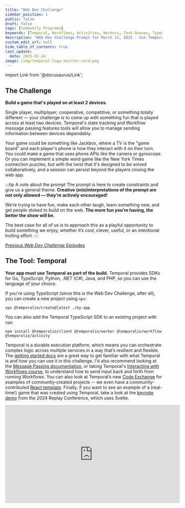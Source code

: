 ```yaml
---
title: "Web Dev Challenge"
sidebar_position: 1
public: false
draft: false
tags: [Community Programs]
keywords: [Temporal, Workflows, Activities, Workers, Task Queues, TypeScript SDK, external service, games, signals, queries, updates]
description: "Web Dev Challenge Prompt for March 11, 2025 - Use Temporal to build a game that’s played on at least 2 devices."
custom_edit_url: null
hide_table_of_contents: true
last_update:
  date: 2025-02-24
image: /img/temporal-logo-twitter-card.png
---
```


import Link from '@docusaurus/Link';

## The Challenge

**Build a game that's played on at least 2 devices.**

Single player, multiplayer, cooperative, competitive, or something totally different — your challenge is to come up with something fun that is played across at least two devices. Temporal's state tracking and Workflow message passing features tools will allow you to manage sending information between devices dependably.

Your game could be something like Jackbox, where a TV is the "game board" and each player's phone is how they interact with it on their turn. You could make a game that uses phone APIs like the camera or gyroscope. Or you can implement a simple word game like the New York Times connection puzzles, but with the twist that it's designed to be solved collaboratively, and a session can persist beyond the players closing the web app.

:::tip A note about the prompt
The prompt is here to create constraints and give us a general theme. **Creative (mis)interpretations of the prompt are not only allowed — they’re actively encouraged!**

We’re trying to have fun, make each other laugh, learn something new, and get people stoked to build on the web. **The more fun you’re having, the better the show will be.**

The best case for all of us is to approach this as a playful opportunity to build something we enjoy, whether it’s cool, clever, useful, or an intentional trolling effort.
:::

[Previous *Web Dev Challenge* Episodes](https://codetv.dev/series/web-dev-challenge/s1)

## The Tool: Temporal

**Your app must use Temporal as part of the build.** Temporal provides SDKs for Go, TypeScript, Python, .NET (C#), Java, and PHP, so you can use the language of your choice.

If you're using TypeScript (since this is the Web Dev Challenge, after all), you can create a new project using `npx`:

```command
npx @temporalio/create@latest ./my-app
```

You can also add the Temporal TypeScript SDK to an existing project with `npm`:

```command
npm install @temporalio/client @temporalio/worker @temporalio/workflow @temporalio/activity
```

Temporal is a durable execution platform, which means you can orchestrate complex logic across multiple services in a way that’s resilient and flexible. The [getting started docs](https://learn.temporal.io/getting_started/typescript/) are a great way to get familiar with what Temporal is and how you can use it in this challenge. I'd also recommend looking at the [Message Passing documentation](https://docs.temporal.io/develop/typescript/message-passing), or taking Temporal's [Interacting with Workflows course](https://learn.temporal.io/courses/interacting_with_workflows/), to understand how to send input back and forth from running Workflows. You can also look at Temporal’s new [Code Exchange](https://temporal.io/code-exchange) for examples of community-created projects -- we even have a community-contributed [React template](https://github.com/proyecto26/projectx). Finally, if you want to see an example of a (real-time!) game that was created using Temporal, take a look at the [keynote demo](https://github.com/temporalio/replay2024-demo) from the 2024 Replay Conference, which uses Svelte.

<div style={{ display: 'flex', justifyContent: 'center' }}>
    <iframe width="560" height="315"
        src="https://www.youtube.com/embed/XCRLSy5AJPI?si=lyb_LXg2um6A_1OT"
        title="YouTube video player"
        frameborder="0"
        allow="accelerometer; autoplay; clipboard-write; encrypted-media; gyroscope; fullscreen; picture-in-picture; web-share"
        referrerpolicy="strict-origin-when-cross-origin" allowfullscreen></iframe>
</div>